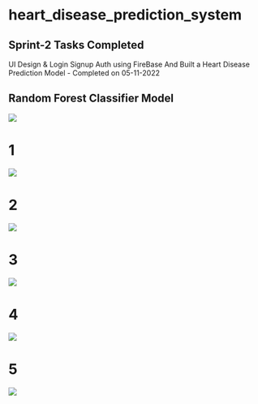 # heart_disease_prediction_system

<h2><b>Sprint-2 Tasks Completed</b></h2>

<p>UI Design & Login Signup Auth using FireBase And Built a Heart Disease Prediction Model - Completed on 05-11-2022</p>
<h2><b>Random Forest Classifier Model</b></h2>
<img src = "https://user-images.githubusercontent.com/60309916/201507434-fde80634-463c-49d9-926a-9d896d34b2bc.jpg"/>
<h1>1</h1>
<img src = "https://user-images.githubusercontent.com/60309916/200127324-2a657789-99cb-42d5-b901-fda19f42a980.jpg"/>
<h1>2</h1>
<img src = "https://user-images.githubusercontent.com/60309916/200127330-ab778ac5-c3c6-4d54-bac0-b20e5231cd25.jpg"/>
<h1>3</h1>
<img src = "https://user-images.githubusercontent.com/60309916/200127335-f59a37cd-e2b4-4e47-b4a4-4b3df07a70ee.jpg"/>
<h1>4</h1>
<img src = "https://user-images.githubusercontent.com/60309916/200127339-2cfc4d8c-1c89-4110-8ed5-e458fbb0f4e9.jpg"/>
<h1>5</h1>
<img src = "https://user-images.githubusercontent.com/60309916/200127340-30766e50-9b38-49f0-8236-5908a8f58918.jpg"/>

